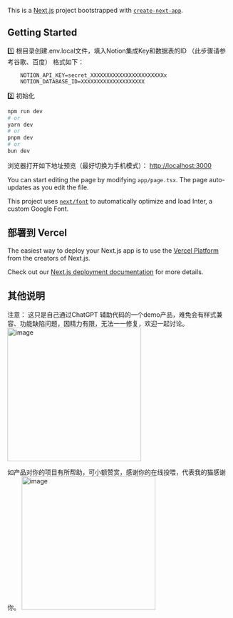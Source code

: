 This is a [Next.js](https://nextjs.org/) project bootstrapped with [`create-next-app`](https://github.com/vercel/next.js/tree/canary/packages/create-next-app).

## Getting Started

1️⃣ 根目录创建.env.local文件，填入Notion集成Key和数据表的ID 
（此步骤请参考谷歌、百度）
格式如下：
````
 	NOTION_API_KEY=secret_XXXXXXXXXXXXXXXXXXXXXXXx
	NOTION_DATABASE_ID=XXXXXXXXXXXXXXXXXXXX
````


2️⃣ 初始化

```bash
npm run dev
# or
yarn dev
# or
pnpm dev
# or
bun dev
```

浏览器打开如下地址预览（最好切换为手机模式）： [http://localhost:3000](http://localhost:3000) 

You can start editing the page by modifying `app/page.tsx`. The page auto-updates as you edit the file.

This project uses [`next/font`](https://nextjs.org/docs/basic-features/font-optimization) to automatically optimize and load Inter, a custom Google Font.


## 部署到 Vercel

The easiest way to deploy your Next.js app is to use the [Vercel Platform](https://vercel.com/new?utm_medium=default-template&filter=next.js&utm_source=create-next-app&utm_campaign=create-next-app-readme) from the creators of Next.js.

Check out our [Next.js deployment documentation](https://nextjs.org/docs/deployment) for more details.


## 其他说明
 注意： 这只是自己通过ChatGPT 辅助代码的一个demo产品，难免会有样式兼容、功能缺陷问题，因精力有限，无法一一修复，欢迎一起讨论。
<img src="https://github.com/yiquan00/Notion-smartisan-notes/assets/28920229/856e92dc-9640-4656-84e9-c6cde81a2391" width="300" height="auto" alt="image">

 
 如产品对你的项目有所帮助，可小额赞赏，感谢你的在线投喂，代表我的猫感谢你。
 <img src="https://github.com/yiquan00/Notion-smartisan-notes/assets/28920229/5c5c41d5-ca77-4fce-9249-546e028c6205" width="300" height="auto" alt="image">


